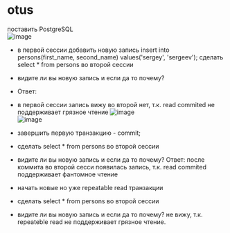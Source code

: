 # otus
 поставить PostgreSQL   
 ![image](https://user-images.githubusercontent.com/108919955/179389927-3950a088-2a03-48c7-b91e-21745dab7413.png)   
 
 - в первой сессии добавить новую запись
 insert into persons(first_name, second_name) values('sergey', 'sergeev');
   сделать select * from persons во второй сессии   
- видите ли вы новую запись и если да то почему?  
- Ответ:
- в первой сессии запись вижу во второй нет, т.к.  read commited не поддерживает грязное чтение
![image](https://user-images.githubusercontent.com/108919955/179390775-a5f06c23-0b1c-4a10-ba67-8807da928fe4.png)   
![image](https://user-images.githubusercontent.com/108919955/179390848-d0c8d773-2e8a-48a0-876b-91e176383732.png)
- завершить первую транзакцию - commit;
- сделать select * from persons во второй сессии
- видите ли вы новую запись и если да то почему?
Ответ:
после коммита во второй сесси появилась запись, т.к. read commited поддерживает фантомное чтение

- начать новые но уже repeatable read транзакции
- сделать select * from persons во второй сессии
- видите ли вы новую запись и если да то почему?
не вижу, т.к. repeateble read не поддерживает грязное чтение.
